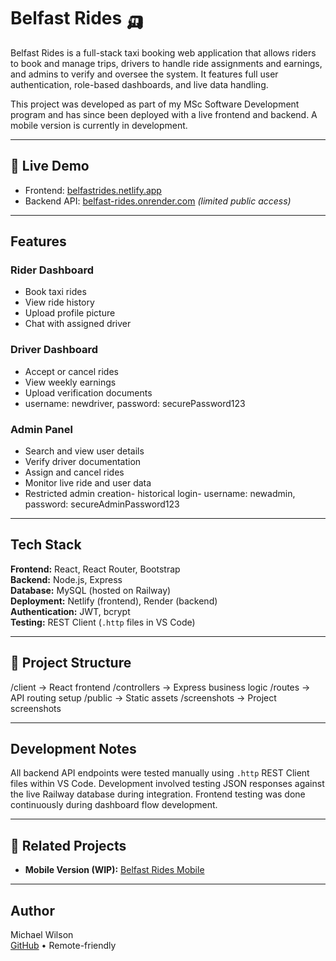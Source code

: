 # Belfast Rides 🛺

Belfast Rides is a full-stack taxi booking web application that allows riders to book and manage trips, drivers to handle ride assignments and earnings, and admins to verify and oversee the system. It features full user authentication, role-based dashboards, and live data handling.

This project was developed as part of my MSc Software Development program and has since been deployed with a live frontend and backend. A mobile version is currently in development.

---

## 🔗 Live Demo

- Frontend: [belfastrides.netlify.app](https://belfastrides.netlify.app)  
- Backend API: [belfast-rides.onrender.com](https://belfast-rides.onrender.com) *(limited public access)*

---

##  Features

### Rider Dashboard
- Book taxi rides
- View ride history
- Upload profile picture
- Chat with assigned driver

### Driver Dashboard
- Accept or cancel rides
- View weekly earnings
- Upload verification documents
- username: newdriver, password: securePassword123

### Admin Panel
- Search and view user details
- Verify driver documentation
- Assign and cancel rides
- Monitor live ride and user data
- Restricted admin creation- historical login- username: newadmin, password: secureAdminPassword123

---

## Tech Stack

**Frontend:** React, React Router, Bootstrap  
**Backend:** Node.js, Express  
**Database:** MySQL (hosted on Railway)  
**Deployment:** Netlify (frontend), Render (backend)  
**Authentication:** JWT, bcrypt  
**Testing:** REST Client (`.http` files in VS Code)

---

## 📁 Project Structure

/client → React frontend
/controllers → Express business logic
/routes → API routing setup
/public → Static assets
/screenshots → Project screenshots


---

##  Development Notes

All backend API endpoints were tested manually using `.http` REST Client files within VS Code. Development involved testing JSON responses against the live Railway database during integration. Frontend testing was done continuously during dashboard flow development.

---

## 📱 Related Projects

- **Mobile Version (WIP):** [Belfast Rides Mobile](https://github.com/mwilson35/Belfast-Rides-Mobile)

---

##  Author

Michael Wilson  
[GitHub](https://github.com/mwilson35) • Remote-friendly 
